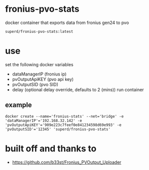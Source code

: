 # fronius-pvo-stats
docker container that exports data from fronius gen24 to pvo 

```
superd/fronius-pvo-stats:latest
```

# use
set the following docker variables 
- dataManagerIP (fronius ip) 
- pvOutputApiKEY (pvo api key)
- pvOutputSID (pvo SID)
- delay (optional delay override, defaults to 2 (mins))
run container

## example
```
docker create --name='fronius-stats' --net='bridge' -e 'dataManagerIP'='192.168.32.142' -e 'pvOutputApiKEY'='909e223c7feef0e841234598d69e993' -e 'pvOutputSID'='12345' 'superd/fronius-pvo-stats'
```

# built off and thanks to 
- https://github.com/b33st/Fronius_PVOutput_Uploader

